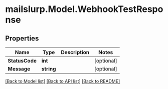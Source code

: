 # mailslurp.Model.WebhookTestResponse
## Properties

Name | Type | Description | Notes
------------ | ------------- | ------------- | -------------
**StatusCode** | **int** |  | [optional] 
**Message** | **string** |  | [optional] 

[[Back to Model list]](../README#documentation-for-models) [[Back to API list]](../README#documentation-for-api-endpoints) [[Back to README]](../README)

